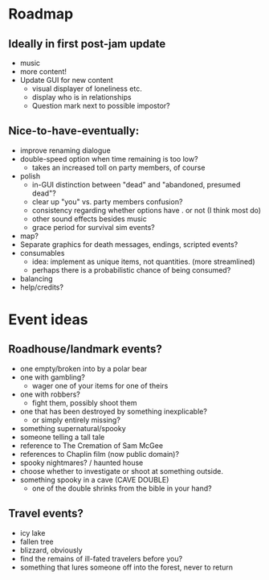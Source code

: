 
# Roadmap

## Ideally in first post-jam update
- music
- more content!
- Update GUI for new content
    - visual displayer of loneliness etc.
    - display who is in relationships
    - Question mark next to possible impostor?

## Nice-to-have-eventually:
- improve renaming dialogue
- double-speed option when time remaining is too low?
    - takes an increased toll on party members, of course
- polish
    - in-GUI distinction between "dead" and "abandoned, presumed dead"?
    - clear up "you" vs. party members confusion?
    - consistency regarding whether options have . or not (I think most do)
    - other sound effects besides music
    - grace period for survival sim events?
- map?
- Separate graphics for death messages, endings, scripted events?
- consumables
    - idea: implement as unique items, not quantities. (more streamlined)
    - perhaps there is a probabilistic chance of being consumed?
- balancing
- help/credits?


# Event ideas

## Roadhouse/landmark events?
 - one empty/broken into by a polar bear
 - one with gambling?
    - wager one of your items for one of theirs
 - one with robbers?
    - fight them, possibly shoot them
 - one that has been destroyed by something inexplicable?
    - or simply entirely missing?
 - something supernatural/spooky
 - someone telling a tall tale
 - reference to The Cremation of Sam McGee
 - references to Chaplin film (now public domain)?
 - spooky nightmares? / haunted house
 - choose whether to investigate or shoot at something outside.
 - something spooky in a cave (CAVE DOUBLE)
    - one of the double shrinks from the bible in your hand?

## Travel events?
 - icy lake
 - fallen tree
 - blizzard, obviously
 - find the remains of ill-fated travelers before you?
 - something that lures someone off into the forest, never to return

